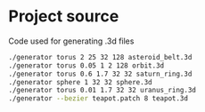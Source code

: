 # Project source

Code used for generating .3d files

```bash
./generator torus 2 25 32 128 asteroid_belt.3d
./generator torus 0.05 1 2 128 orbit.3d
./generator torus 0.6 1.7 32 32 saturn_ring.3d
./generator sphere 1 32 32 sphere.3d
./generator torus 0.01 1.7 32 32 uranus_ring.3d
./generator --bezier teapot.patch 8 teapot.3d
```
